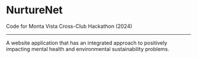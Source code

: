 # NurtureNet
Code for Monta Vista Cross-Club Hackathon (2024)
___
A website application that has an integrated approach to positively impacting mental health and environmental sustainability problems.
